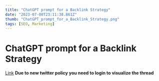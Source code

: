 ```yaml
---
title: "ChatGPT prompt for a Backlink Strategy"
date: "2023-07-08T23:11:38.861Z"
thumb: "ChatGPT_prompt_for_a_Backlink_Strategy.png"
tags: [SEO, Marketing]
---
```


# ChatGPT prompt for a Backlink Strategy

[Link](https://twitter.com/WriteSonic/status/1617540232538390528)
**Due to new twitter policy you need to login to visualize the thread**

